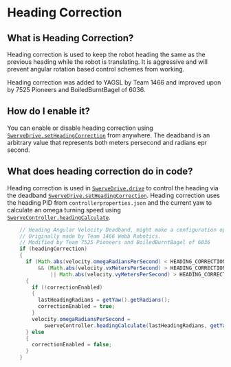 # Heading Correction

## What is Heading Correction?

Heading correction is used to keep the robot heading the same as the previous heading while the robot is translating. It is aggressive and will prevent angular rotation based control schemes from working.

Heading correction was added to YAGSL by Team 1466 and improved upon by 7525 Pioneers and BoiledBurntBagel of 6036.

## How do I enable it?

You can enable or disable heading correction using [`SwerveDrive.setHeadingCorrection`](https://broncbotz3481.github.io/YAGSL/swervelib/SwerveDrive.html#setHeadingCorrection\(boolean\)) from anywhere. The deadband is an arbitrary value that represents both meters persecond and radians epr second.&#x20;

## What does heading correction do in code?

Heading correction is used in [`SwerveDrive.drive`](https://broncbotz3481.github.io/YAGSL/swervelib/SwerveDrive.html#drive\(edu.wpi.first.math.kinematics.ChassisSpeeds,boolean,edu.wpi.first.math.geometry.Translation2d\)) to control the heading via the deadband [`SwerveDrive.setHeadingCorrection`](https://broncbotz3481.github.io/YAGSL/swervelib/SwerveDrive.html#setHeadingCorrection\(boolean,double\)). Heading correction uses the heading PID from `controllerproperties.json` and the current yaw to calculate an omega turning speed using [`SwerveController.headingCalculate`](https://broncbotz3481.github.io/YAGSL/swervelib/SwerveController.html#headingCalculate\(double,double\)).

```java
    // Heading Angular Velocity Deadband, might make a configuration option later.
    // Originally made by Team 1466 Webb Robotics.
    // Modified by Team 7525 Pioneers and BoiledBurntBagel of 6036
    if (headingCorrection)
    {
      if (Math.abs(velocity.omegaRadiansPerSecond) < HEADING_CORRECTION_DEADBAND
          && (Math.abs(velocity.vxMetersPerSecond) > HEADING_CORRECTION_DEADBAND
              || Math.abs(velocity.vyMetersPerSecond) > HEADING_CORRECTION_DEADBAND))
      {
        if (!correctionEnabled)
        {
          lastHeadingRadians = getYaw().getRadians();
          correctionEnabled = true;
        }
        velocity.omegaRadiansPerSecond =
            swerveController.headingCalculate(lastHeadingRadians, getYaw().getRadians());
      } else
      {
        correctionEnabled = false;
      }
    }
```
